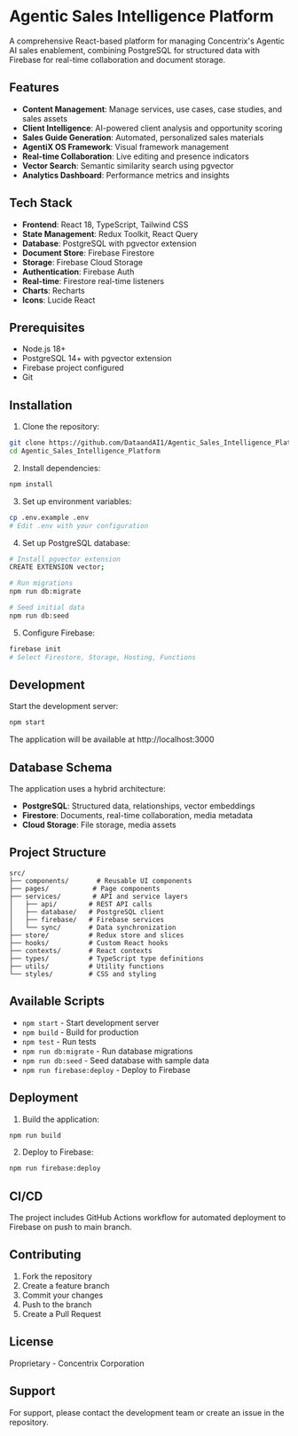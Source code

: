 # Agentic Sales Intelligence Platform

A comprehensive React-based platform for managing Concentrix's Agentic AI sales enablement, combining PostgreSQL for structured data with Firebase for real-time collaboration and document storage.

## Features

- **Content Management**: Manage services, use cases, case studies, and sales assets
- **Client Intelligence**: AI-powered client analysis and opportunity scoring
- **Sales Guide Generation**: Automated, personalized sales materials
- **AgentiX OS Framework**: Visual framework management
- **Real-time Collaboration**: Live editing and presence indicators
- **Vector Search**: Semantic similarity search using pgvector
- **Analytics Dashboard**: Performance metrics and insights

## Tech Stack

- **Frontend**: React 18, TypeScript, Tailwind CSS
- **State Management**: Redux Toolkit, React Query
- **Database**: PostgreSQL with pgvector extension
- **Document Store**: Firebase Firestore
- **Storage**: Firebase Cloud Storage
- **Authentication**: Firebase Auth
- **Real-time**: Firestore real-time listeners
- **Charts**: Recharts
- **Icons**: Lucide React

## Prerequisites

- Node.js 18+
- PostgreSQL 14+ with pgvector extension
- Firebase project configured
- Git

## Installation

1. Clone the repository:
```bash
git clone https://github.com/DataandAI1/Agentic_Sales_Intelligence_Platform.git
cd Agentic_Sales_Intelligence_Platform
```

2. Install dependencies:
```bash
npm install
```

3. Set up environment variables:
```bash
cp .env.example .env
# Edit .env with your configuration
```

4. Set up PostgreSQL database:
```bash
# Install pgvector extension
CREATE EXTENSION vector;

# Run migrations
npm run db:migrate

# Seed initial data
npm run db:seed
```

5. Configure Firebase:
```bash
firebase init
# Select Firestore, Storage, Hosting, Functions
```

## Development

Start the development server:
```bash
npm start
```

The application will be available at http://localhost:3000

## Database Schema

The application uses a hybrid architecture:
- **PostgreSQL**: Structured data, relationships, vector embeddings
- **Firestore**: Documents, real-time collaboration, media metadata
- **Cloud Storage**: File storage, media assets

## Project Structure

```
src/
├── components/       # Reusable UI components
├── pages/           # Page components
├── services/        # API and service layers
│   ├── api/        # REST API calls
│   ├── database/   # PostgreSQL client
│   ├── firebase/   # Firebase services
│   └── sync/       # Data synchronization
├── store/          # Redux store and slices
├── hooks/          # Custom React hooks
├── contexts/       # React contexts
├── types/          # TypeScript type definitions
├── utils/          # Utility functions
└── styles/         # CSS and styling
```

## Available Scripts

- `npm start` - Start development server
- `npm build` - Build for production
- `npm test` - Run tests
- `npm run db:migrate` - Run database migrations
- `npm run db:seed` - Seed database with sample data
- `npm run firebase:deploy` - Deploy to Firebase

## Deployment

1. Build the application:
```bash
npm run build
```

2. Deploy to Firebase:
```bash
npm run firebase:deploy
```

## CI/CD

The project includes GitHub Actions workflow for automated deployment to Firebase on push to main branch.

## Contributing

1. Fork the repository
2. Create a feature branch
3. Commit your changes
4. Push to the branch
5. Create a Pull Request

## License

Proprietary - Concentrix Corporation

## Support

For support, please contact the development team or create an issue in the repository.